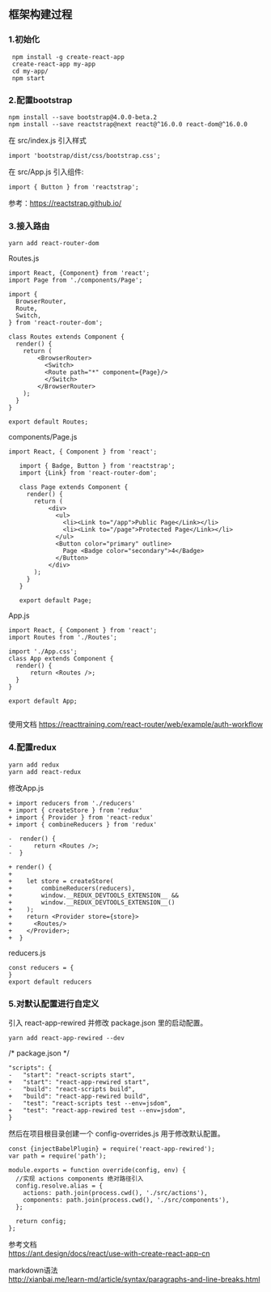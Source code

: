 ## 框架构建过程
### 1.初始化

```
 npm install -g create-react-app  
 create-react-app my-app  
 cd my-app/  
 npm start  
```

### 2.配置bootstrap

```
npm install --save bootstrap@4.0.0-beta.2
npm install --save reactstrap@next react@^16.0.0 react-dom@^16.0.0
```
 在 src/index.js 引入样式
 ```
import 'bootstrap/dist/css/bootstrap.css';
```

在 src/App.js 引入组件:
```
import { Button } from 'reactstrap';
```
参考：https://reactstrap.github.io/


### 3.接入路由

```
yarn add react-router-dom 
```

Routes.js
````
import React, {Component} from 'react';
import Page from './components/Page';

import {
  BrowserRouter,
  Route,
  Switch,
} from 'react-router-dom';

class Routes extends Component {
  render() {
    return (
        <BrowserRouter>
          <Switch>
          <Route path="*" component={Page}/>
          </Switch>
        </BrowserRouter>
    );
  }
}

export default Routes;

````

components/Page.js
```
import React, { Component } from 'react';
   
   import { Badge, Button } from 'reactstrap';
   import {Link} from 'react-router-dom';
   
   class Page extends Component {
     render() {
       return (
           <div>
             <ul>
               <li><Link to="/app">Public Page</Link></li>
               <li><Link to="/page">Protected Page</Link></li>
             </ul>
             <Button color="primary" outline>
               Page <Badge color="secondary">4</Badge>
             </Button>
           </div>
       );
     }
   }
   
   export default Page;
```

App.js
```
import React, { Component } from 'react';
import Routes from './Routes';

import './App.css';
class App extends Component {
  render() {
      return <Routes />;
  }
}

export default App;


```
使用文档
https://reacttraining.com/react-router/web/example/auth-workflow

### 4.配置redux

```
yarn add redux
yarn add react-redux
```

修改App.js
```
+ import reducers from './reducers'
+ import { createStore } from 'redux'
+ import { Provider } from 'react-redux'
+ import { combineReducers } from 'redux'

-  render() {
-      return <Routes />;
-  }

+ render() {
+
+    let store = createStore(
+        combineReducers(reducers),
+        window.__REDUX_DEVTOOLS_EXTENSION__ &&
+        window.__REDUX_DEVTOOLS_EXTENSION__()
+    );
+    return <Provider store={store}>
+      <Routes/>
+    </Provider>;
+  }
```

reducers.js
```
const reducers = {
}
export default reducers
```


### 5.对默认配置进行自定义

引入 react-app-rewired 并修改 package.json 里的启动配置。
```
yarn add react-app-rewired --dev
```

/* package.json */
```
"scripts": {
-   "start": "react-scripts start",
+   "start": "react-app-rewired start",
-   "build": "react-scripts build",
+   "build": "react-app-rewired build",
-   "test": "react-scripts test --env=jsdom",
+   "test": "react-app-rewired test --env=jsdom",
}
```

然后在项目根目录创建一个 config-overrides.js 用于修改默认配置。  
```
const {injectBabelPlugin} = require('react-app-rewired');
var path = require('path');

module.exports = function override(config, env) {
  //实现 actions components 绝对路径引入
  config.resolve.alias = {
    actions: path.join(process.cwd(), './src/actions'),
    components: path.join(process.cwd(), './src/components'),
  };

  return config;
};
```
参考文档  
https://ant.design/docs/react/use-with-create-react-app-cn  

markdown语法  
http://xianbai.me/learn-md/article/syntax/paragraphs-and-line-breaks.html


